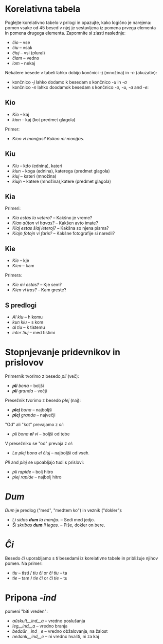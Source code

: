 
# Korelativna tabela

Poglejte korelativno tabelo v prilogi in opazujte, kako logično je narejena: pomen vsake od 45 besed v njej je sestavljena iz pomena prvega elementa in pomena drugega elementa. Zapomnite si zlasti naslednje:

- *ĉio*  – vse
- *ĉiu*  – vsak
- *ĉiuj*  – vsi (plural)
- *ĉiam* – vedno
- *iom* – nekaj

Nekatere besede v tabeli lahko dobijo končnici *-j* (množina) in *-n* (akuzativ):

- končnico *-j* lahko dodamo k besedam s končnico *-u* in *-a*
- končnico *-n* lahko doodamok besedam s končnico *-o*, *-u*, *-a* and *-e*:

## Kio 

- *Kio* – kaj 
- *kion* – kaj (kot predmet glagola)

Primer: 

- *Kion vi manĝas? Kukon mi manĝas.*

## Kiu
- *Kiu* – kdo (ednina), kateri
- *kiun* – koga (ednina), katerega (predmet glagola)
- *kiuj* – kateri (množina)
- *kiujn* – katere (množina),katere (predmet glagola)

## Kia

Primeri:

- *Kia estas la vetero?* – Kakšno je vreme?
- *Kian aŭton vi havas?* – Kakšen avto imate?
- *Kiaj estas ŝiaj leteroj?* – Kakšna so njena pisma?
- *Kiajn fotojn vi faris?* – Kakšne fotografije si naredil?

## Kie

- *Kie* – kje 
- *Kien* – kam

Primera:

- *Kie mi estas?* – Kje sem?
- *Kien vi iras?* – Kam greste?

## S predlogi

- *Al kiu* – h komu
- *kun kiu* – s kom
- *al tiu* – k tistemu
- *inter tiuj* – med tistimi

# Stopnjevanje pridevnikov in prislovov

Primernik tvorimo z besedo *pli* (več):

- *__pli__ bona* – boljši
- *__pli__ granda* – večji

Presežnik tvorimo z besedo *plej* (naj):

- *__plej__ bona* – najboljši
- *__plej__ granda* – največji

"Od" ali "kot" prevajamo z *ol*:

- *pli bona __ol__ vi* – boljši od tebe

V presežniku se "od" prevaja z *el*: 

- *La plej bona el ĉiuj* – najboljši od vseh.

*Pli* and *plej* se upoabljajo tudi s prislovi:

- *pli rapide* – bolj hitro
- *plej rapide* – najbolj hitro

# *Dum* 

*Dum* je predlog ("med", "medtem ko") in veznik ("dokler"):

- *Li sidas __dum__ la manĝo.* – Sedi med jedjo.
- *Ŝi skribas __dum__ li legas.* – Piše, dokler on bere.

# *Ĉi*

Besedo *ĉi* uporabljamo s *ti* besedami iz korelativne tabele in približuje njihov pomen. Na primer:

- *tiu* – tisti / *tiu ĉi* or *ĉi tiu* – ta
- *tie* – tam / *tie ĉi* or *ĉi tie* – tu

# Pripona *-ind* 

pomeni "biti vreden":     

- *aŭskult__ind__a* – vredno poslušanja
- *leg__ind__a* – vredno branja
- *bedaŭr__ind__e* – vredno obžalovanja, na žalost
- *nedank__ind__e* – ni vredno hvaliti, ni za kaj

 
